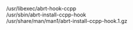 /usr/libexec/abrt-hook-ccpp  
/usr/sbin/abrt-install-ccpp-hook  
/usr/share/man/man1/abrt-install-ccpp-hook.1.gz  
